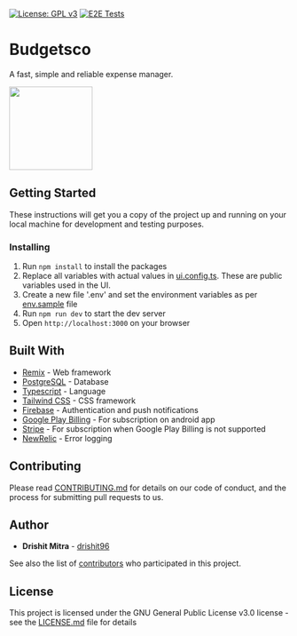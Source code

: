 [![License: GPL v3](https://img.shields.io/badge/License-GPLv3-blue.svg)](https://github.com/drishit96/budgetsco/blob/main/LICENSE.md) [![E2E Tests](https://github.com/drishit96/budgetsco/actions/workflows/playwright.yml/badge.svg)](https://github.com/drishit96/budgetsco/actions/workflows/playwright.yml)

# Budgetsco

A fast, simple and reliable expense manager.

[<img src="https://user-images.githubusercontent.com/13049630/167261179-740abe4c-30a5-40e1-9dbd-2e5e501e5a32.png" width="150" />](https://play.google.com/store/apps/details?id=com.app.budgetsco)

## Getting Started

These instructions will get you a copy of the project up and running on your local machine for development and testing purposes.

### Installing

1. Run `npm install` to install the packages
2. Replace all variables with actual values in [ui.config.ts](https://github.com/drishit96/budgetsco/blob/main/app/lib/ui.config.ts). These are public variables used in the UI.
3. Create a new file '.env' and set the environment variables as per [env.sample](https://github.com/drishit96/budgetsco/blob/main/env.sample) file
4. Run `npm run dev` to start the dev server
5. Open `http://localhost:3000` on your browser

## Built With

- [Remix](https://remix.run/) - Web framework
- [PostgreSQL](https://www.postgresql.org/) - Database
- [Typescript](https://www.typescriptlang.org/) - Language
- [Tailwind CSS](https://tailwindcss.com/) - CSS framework
- [Firebase](https://firebase.google.com/docs/) - Authentication and push notifications
- [Google Play Billing](https://developer.android.com/google/play/billing/integrate) - For subscription on android app
- [Stripe](https://stripe.com/) - For subscription when Google Play Billing is not supported
- [NewRelic](https://newrelic.com/) - Error logging

## Contributing

Please read [CONTRIBUTING.md](https://github.com/drishit96/budgetsco/blob/main/CONTRIBUTING.md) for details on our code of conduct, and the process for submitting pull requests to us.

## Author

- **Drishit Mitra** - [drishit96](https://github.com/drishit96)

See also the list of [contributors](https://github.com/drishit96/budgetsco/graphs/contributors) who participated in this project.

## License

This project is licensed under the GNU General Public License v3.0 license - see the [LICENSE.md](https://github.com/drishit96/budgetsco/blob/main/LICENSE.md) file for details
